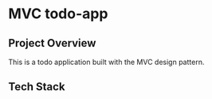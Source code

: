 # MVC todo-app
## Project Overview
This is a todo application built with the MVC design pattern.
## Tech Stack